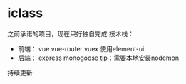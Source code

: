 # iclass
之前承诺的项目，现在只好独自完成
技术栈：
- 前端： vue vue-router vuex 使用element-ui 
- 后端： express monogoose
tip：需要本地安装nodemon


持续更新	

